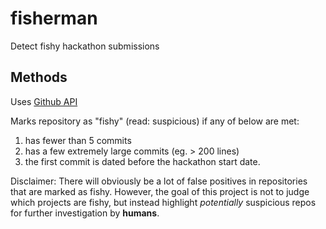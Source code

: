 # fisherman
Detect fishy hackathon submissions

Methods
---

Uses [Github API](https://developer.github.com/v3/repos/statistics/)

Marks repository as "fishy" (read: suspicious) if any of below are met:
1. has fewer than 5 commits
2. has a few extremely large commits (eg. > 200 lines)
3. the first commit is dated before the hackathon start date.

Disclaimer: There will obviously be a lot of false positives in repositories that are marked as fishy. However, the goal of this project is not to judge which projects are fishy, but instead highlight *potentially* suspicious repos for further investigation by **humans**.



